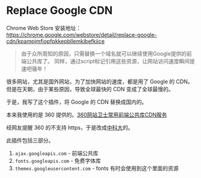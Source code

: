 Replace Google CDN
==================

Chrome Web Store 安装地址：  
https://chrome.google.com/webstore/detail/replace-google-cdn/kpampjmfiopfpkkepbllemkibefkiice

> 由于众所周知的原因，只需替换一个域名就可以继续使用Google提供的前端公共库了。
> 同样，通过script标记引用这些资源，让网站访问速度瞬间提速吧骚年！

很多网站，尤其是国外网站，为了加快网站的速度，都是用了 Google 的 CDN。
但是在天朝，由于某些原因，导致全球最快的 CDN 变成了全球最慢的。

于是，我写了这个插件，将 Google 的 CDN 替换成国内的。

本来我使用的是 360 提供的。[360网站卫士常用前端公共库CDN服务](http://libs.useso.com)

经网友提醒 360 的不支持 https，于是改成[中科大](http://lug.ustc.edu.cn)的。

此插件包括三部分。

1. `ajax.googleapis.com` - 前端公共库
2. `fonts.googleapis.com` - 免费字体库
3. `themes.googleusercontent.com` - fonts 有时会使用到这个里面的资源
